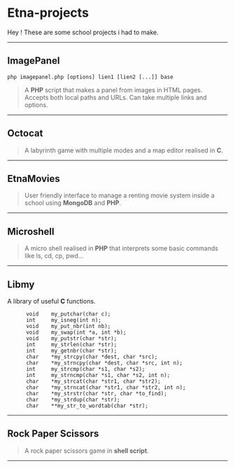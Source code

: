 Etna-projects
===================


Hey ! These are some school projects i had to make.

----------


ImagePanel
-------------
```php imagepanel.php [options] lien1 [lien2 [...]] base```

>A **PHP** script that makes a panel from images in HTML pages.
Accepts both local paths and URLs.
Can take multiple links and options.


----------


Octocat
-------------

>A labyrinth game with multiple modes and a map editor realised in **C**.

----------


EtnaMovies
-------------

>User friendly interface to manage a renting movie system inside a school using **MongoDB** and **PHP**. 

----------


Microshell
-------------

>A micro shell realised in **PHP** that interprets some basic commands like ls, cd, cp, pwd...

-----

Libmy
-------------

A library of  useful **C** functions.
```	  
	  void    my_putchar(char c);
	  int     my_isneg(int n);
	  void    my_put_nbr(int nb);
	  void    my_swap(int *a, int *b);
	  void    my_putstr(char *str);
	  int     my_strlen(char *str);
	  int     my_getnbr(char *str);
	  char    *my_strcpy(char *dest, char *src);
	  char    *my_strncpy(char *dest, char *src, int n);
	  int     my_strcmp(char *s1, char *s2);
	  int     my_strncmp(char *s1, char *s2, int n);
	  char    *my_strcat(char *str1, char *str2);
	  char    *my_strncat(char *str1, char *str2, int n);
	  char    *my_strstr(char *str, char *to_find);
	  char    *my_strdup(char *str);
	  char    **my_str_to_wordtab(char *str);
```
----------


Rock Paper Scissors
-------------

>A rock paper scissors game in **shell script**.

----------
